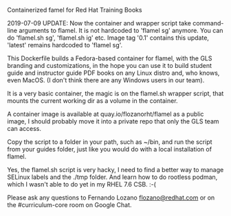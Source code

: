 Containerized famel for Red Hat Training Books

2019-07-09 UPDATE: Now the container and wrapper script take command-line arguments to flamel. It is not hardcoded to 'flamel sg' anymore. You can do 'flamel.sh sg', 'flamel.sh ig' etc. Image tag '0.1' contains this update, 'latest' remains hardcoded to 'flamel sg'.

This Dockerfile builds a Fedora-based container for flamel, with the GLS branding and customizations, in the hope you can use it to build student guide and instructor guide PDF books on any Linux distro and, who knows, even MacOS. (I don't think there are any Windows users in our team).

It is a very basic container, the magic is on the flamel.sh wrapper script, that mounts the current working dir as a volume in the container.

A container image is available at quay.io/flozanorht/flamel as a public image, I should probably move it into a private repo that only the GLS team can access.

Copy the script to a folder in your path, such as ~/bin, and run the script from your guides folder, just like you would do with a local installation of flamel.

Yes, the flamel.sh script is very hacky, I need to find a better way to manage SELinux labels and the ./tmp folder. And learn how to do rootless podman, which I wasn't able to do yet in my RHEL 7.6 CSB. :-(

Please ask any questions to Fernando Lozano <flozano@redhat.com> or on the #curriculum-core room on Google Chat.

